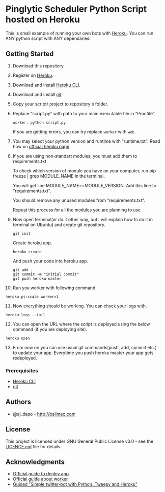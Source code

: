 # Pinglytic Scheduler Python Script hosted on Heroku

This is small example of running your own bots with [Heroku](https://www.heroku.com/).
You can run ANY python script with ANY dependaries.

## Getting Started

1. Download this repository. 
2. Register on [Heroku](https://www.heroku.com/).
3. Download and install [Heroku CLI](https://devcenter.heroku.com/articles/getting-started-with-python#set-up).
4. Download and install [git](https://git-scm.com/downloads).
5. Copy your script/ project to repository's folder.
6. Replace "script.py" with path to your main executable file in "Procfile".
   ```
   worker: python script.py
   ```
   
   If you are getting errors, you can try replace `worker` with `web`.
   
7. You may select your python version and runtime with "runtime.txt". Read how on [official heroku page](https://devcenter.heroku.com/articles/python-runtimes#selecting-a-runtime).
8. If you are using non-standart modules, you must add them to requirements.txt
   
   To check which version of module you have on your computer, run pip freeze | grep MODULE_NAME in the terminal. 
   
   You will get line MODULE_NAME==MODULE_VERSION. Add this line to "requirements.txt".
   
   You should remove any unused modules from "requirements.txt".
   
   Repeat this process for all the modules you are planning to use.
   
9. Now open terminal(or do it other way, but i will explain how to do it in terminal on Ubuntu) and create git repository.   
   ```
   git init
   ```
   
   Create heroku app.
   
   ```
   heroku create
   ```
   
   And push your code into heroku app.
   
   ```
   git add .
   git commit -m "initial commit"
   git push heroku master
   ```

10. Run you worker with following command.
   ```
   heroku ps:scale worker=1
   ```
   
11. Now everything should be working. You can check your logs with.

   ```
   heroku logs --tail
   ```
   
12. You can open the URL where the script is deployed using the below command (if you are deploying site).
   
   ```
   heroku open
   ```
   
13. From now on you can use usual git commands(push, add, commit etc.) to update your app. Everytime you push heroku master your app gets redeployed.

### Prerequisites

* [Heroku CLI](https://devcenter.heroku.com/articles/getting-started-with-python#set-up)
* [git](https://git-scm.com/downloads)

## Authors

* @aj_dapo - http://balimec.com

## License

This project is licensed under GNU General Public License v3.0 - see the [LICENCE.md](LICENCE.md) file for details

## Acknowledgments

* [Official guide to deploy app](https://devcenter.heroku.com/articles/getting-started-with-python#introduction)
* [Official guide about worker](https://devcenter.heroku.com/articles/background-jobs-queueing)
* [Guided "Simple twitter-bot with Python, Tweepy and Heroku"](http://briancaffey.github.io/2016/04/05/twitter-bot-tutorial.html)
